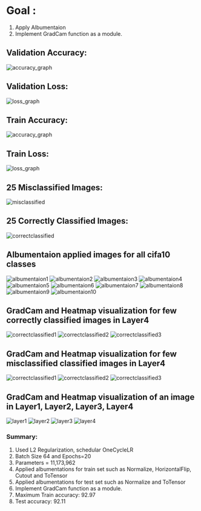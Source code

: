 # Goal :
1. Apply Albumentaion
2. Implement GradCam function as a module. 


## Validation Accuracy:

![accuracy_graph](https://github.com/sajnanshetty/deep-learning/blob/master/s9/images/validation_accuracy_graph.png)

## Validation Loss:

![loss_graph](https://github.com/sajnanshetty/deep-learning/blob/master/s9/images/validation_loss_graph.png)

## Train Accuracy:

![accuracy_graph](https://github.com/sajnanshetty/deep-learning/blob/master/s9/images/train_accuracy_graph.png)

## Train Loss:

![loss_graph](https://github.com/sajnanshetty/deep-learning/blob/master/s9/images/train_loss_graph.png)

## 25 Misclassified Images:
 
![misclassified](https://github.com/sajnanshetty/deep-learning/blob/master/s9/images/gradcam_misclssified.png) 

## 25 Correctly Classified Images:
 
![correctclassified](https://github.com/sajnanshetty/deep-learning/blob/master/s9/images/gradcam_correctlyified.png)

## Albumentaion applied images for all cifa10 classes
![albumentaion1](https://github.com/sajnanshetty/deep-learning/blob/master/s9/images/albumentaion/0.PNG)
![albumentaion2](https://github.com/sajnanshetty/deep-learning/blob/master/s9/images/albumentaion/1.PNG)
![albumentaion3](https://github.com/sajnanshetty/deep-learning/blob/master/s9/images/albumentaion/2.png)
![albumentaion4](https://github.com/sajnanshetty/deep-learning/blob/master/s9/images/albumentaion/3.PNG)
![albumentaion5](https://github.com/sajnanshetty/deep-learning/blob/master/s9/images/albumentaion/4.PNG)
![albumentaion6](https://github.com/sajnanshetty/deep-learning/blob/master/s9/images/albumentaion/5.PNG)
![albumentaion7](https://github.com/sajnanshetty/deep-learning/blob/master/s9/images/albumentaion/6.PNG)
![albumentaion8](https://github.com/sajnanshetty/deep-learning/blob/master/s9/images/albumentaion/7.PNG)
![albumentaion9](https://github.com/sajnanshetty/deep-learning/blob/master/s9/images/albumentaion/8.PNG)
![albumentaion10](https://github.com/sajnanshetty/deep-learning/blob/master/s9/images/albumentaion/9.PNG)

## GradCam and Heatmap visualization for few correctly classified images in Layer4
![correctclassified1](https://github.com/sajnanshetty/deep-learning/blob/master/s9/images/gradcam_result_images/gradcam_correctclassified.png)
![correctclassified2](https://github.com/sajnanshetty/deep-learning/blob/master/s9/images/gradcam_result_images/gradcam_correctclassified1.png)
![correctclassified3](https://github.com/sajnanshetty/deep-learning/blob/master/s9/images/gradcam_result_images/gradcam_correctclassified2.png)

## GradCam and Heatmap visualization for few misclassified classified images in Layer4
![correctclassified1](https://github.com/sajnanshetty/deep-learning/blob/master/s9/images/gradcam_result_images/gradcam_misclassified.png)
![correctclassified2](https://github.com/sajnanshetty/deep-learning/blob/master/s9/images/gradcam_result_images/gradcam_misclassified1.png)
![correctclassified3](https://github.com/sajnanshetty/deep-learning/blob/master/s9/images/gradcam_result_images/gradcam_misclassified2.png)

## GradCam and Heatmap visualization of an image in Layer1, Layer2, Layer3, Layer4
![layer1](https://github.com/sajnanshetty/deep-learning/blob/master/s9/images/gradcam_result_images/gradcam_layer1.png)
![layer2](https://github.com/sajnanshetty/deep-learning/blob/master/s9/images/gradcam_result_images/gradcam_layer2.png)
![layer3](https://github.com/sajnanshetty/deep-learning/blob/master/s9/images/gradcam_result_images/gradcam_layer3.png)
![layer4](https://github.com/sajnanshetty/deep-learning/blob/master/s9/images/gradcam_result_images/gradcam_layer4.png)


### Summary:
1. Used L2 Regularization, schedular OneCycleLR
2. Batch Size 64 and Epochs=20
3. Parameters = 11,173,962
4. Applied albumentations for train set such as Normalize, HorizontalFlip, Cutout and ToTensor
5. Applied albumentations for test set such as Normalize and ToTensor
6. Implement GradCam function as a module. 
7. Maximum Train accuracy:   92.97
8. Test accuracy:  92.11




